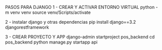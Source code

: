 PASOS PARA DJANGO
1 - CREAR Y ACTIVAR ENTORNO VIRTUAL
python -m venv venv
source venv/Scripts/activate

2 - instalar django y otras dependencias
pip install django==3.2 djangorestframework

3 - CREAR PROYECTO Y APP
django-admin startproject pos_backend
cd pos_backend
python manage.py startapp api


